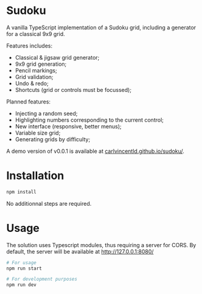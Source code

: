 # Sudoku

A vanilla TypeScript implementation of a Sudoku grid, including a generator for a classical 9x9 grid.

Features includes:
- Classical & jigsaw grid generator;
- 9x9 grid generation;
- Pencil markings;
- Grid validation;
- Undo & redo;
- Shortcuts (grid or controls must be focussed);

Planned features:
- Injecting a random seed;
- Highlighting numbers corresponding to the current control;
- New interface (responsive, better menus);
- Variable size grid;
- Generating grids by difficulty;

A demo version of v0.0.1 is available at [carlvincentld.github.io/sudoku/](https://carlvincentld.github.io/sudoku/).

# Installation

```bash
npm install
```

No additionnal steps are required.

# Usage

The solution uses Typescript modules, thus requiring a server for CORS.
By default, the server will be available at http://127.0.0.1:8080/

```bash
# For usage
npm run start

# For development purposes
npm run dev
```
